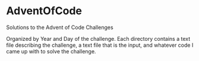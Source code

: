# AdventOfCode
Solutions to the Advent of Code Challenges

Organized by Year and Day of the challenge. Each directory contains a text file
describing the challenge, a text file that is the input, and whatever code I
came up with to solve the challenge.
